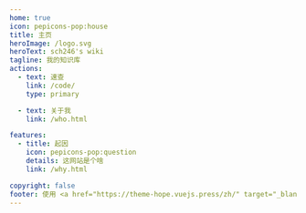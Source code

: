 ```yaml
---
home: true
icon: pepicons-pop:house
title: 主页
heroImage: /logo.svg
heroText: sch246's wiki
tagline: 我的知识库
actions:
  - text: 速查
    link: /code/
    type: primary

  - text: 关于我
    link: /who.html

features:
  - title: 起因
    icon: pepicons-pop:question
    details: 这网站是个啥
    link: /why.html

copyright: false
footer: 使用 <a href="https://theme-hope.vuejs.press/zh/" target="_blank">VuePress Theme Hope</a> 主题 | MIT 协议, 主题版权所有 © 2019-present Mr.Hope, 网站内容版权所有 © 2019-present sch246
---
```




